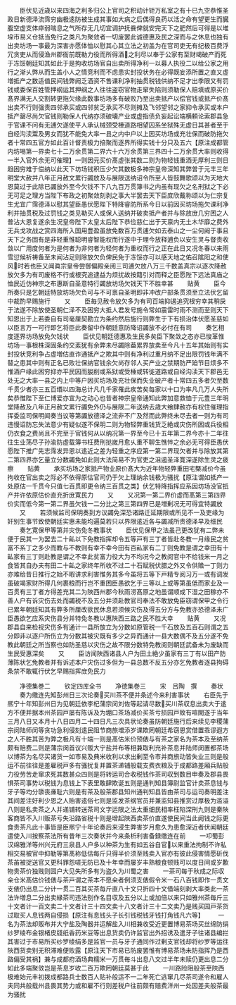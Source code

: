 <!-- { "loadSidebar": true } -->
　　臣伏见近歳以来四海之利多归公上官司之积动计钜万私室之有十已九空恭惟圣政日新德泽流霈穷幽极逺防被生成其事如大病之后偶得良药以活之命有望更生而臓腹空虚支体瘁弱喘息之气所存无几切宜调护抚飬俾就安完天下之肥然后可得是以堆垜市易义仓抵当免行之类凡为聚敛者一切废罢此诚德惠及民之深而与之休息也独有出卖坊场一事最为深害亦愿体恤以慰其心其立法之初盖为在官司吏无有纪极百费浮冗贪吏从而侵渔州郡衙前既勒力役而所得酒之利尽以奉于公家有至财竭破产而死于冻馁朝廷知其如此于是拘收坊场官自出卖所得净利一以募人执役二以给公家之用行之渐乆弊从而生盖小人之情竞利而不虑患实封投状务在必得既妄添所置之直又虚増抵产之数适值民间钱弊阙乏酒资不售课利净利抽贯税钱供纳不足才出季限又有罚钱或委保百姓管押纲运其押纲之人往往盗窃官物走窜失陷则须勒保人赔填或原买价髙界满无人交割转更拖欠缘此数事坊场多有破败乃至出卖抵产以偿官钱或抵产价髙出卖不行则强责四邻承买或四邻贫乏承买不尽则摊及飞邻望邻之家抑令承买或本户抵产罄尽尚欠官钱则勒保人代纳亦须破壊产业或虚指债负妄起讼端横頼论索郡县急于官课不问有无逋欠遂使平人承认械颈受棰道路相望囚系坐狱殊无虚日其甚者至于自经沟渎鬻及男女而犹不能免大率一县之内中户以上因买坊场或充壮保而破防拖欠者十常四五官方如此百计督责极力掊聚而逐界所得实钱十分只及五六【原注成都管内坊埸第一界卖七十二万余贯第二界六十六万余贯第三界四十二万余贯大率则收得一半入官外余无可催理】一则因元买价髙虚张其数二则为物轻钱重酒无厚利三则日趋困穷难于偿纳以此天下坊场钱积压少欠其数极多神宗皇帝深知其弊曽于元丰三年明堂大赦并八年正月赦文累行蠲放及与展限送纳诏令所至人皆鼓舞歌颂以为天地大恩莫过于此除已蠲放外至今欠钱不下八九百万贯簿书之内虽有现欠之名刑狱之下必无可足之理方当陛下布政之初聚敛刻剥之事大半罢去天下臣庻欣戴称颂以为仁宗复生尤宜广霈德泽以慰其望臣愚伏愿陛下特降睿防所系今日以前因买坊场拖欠课利净利并抽贯税及过罚钱之类见勒买人或保人送纳并破卖抵产者并与除放庻几穷困之人普沾大恩复遂余生况皇帝陛下太皇太后陛下恭俭慈仁出于天禀内无土木华靡之费外无兵戈攻战之赏四海所入国用豊盈虽放免数百万贯逋欠如去泰山之一尘何阙于事且天下之务固有是非轻重惟聪明睿智能权而行遂中于理今放释逋负以安生灵与督责收敛以广用度何者为是何者为非何者为轻何者为重权而行之正在此日又况冬春以来雨雪愆候祈祷备至未闻沾足则除放欠负俾民免于冻馁亦可以感天地之佑召隂阳之和使风时若也臣又闻眞宗皇帝尝御偏殿亲阅三司逋欠放八万三千数盖真宗以逐次降赦放欠多为有司废格不行或根究追逮益为烦扰故按籍引对而释之臣愿陛下远法真庙之恤民近仿神宗之布惠断自圣意特行蠲放坊场欠钱天下不胜幸甚
　　贴黄
　　臣今所奏只是乞朝廷特放坊场欠负可与不可禀自圣明即非冲改户部条贯须至立法伏乞留中裁酌早赐施行
　　又
　　臣毎见赦令放欠多为有司百端抑遏追究根穷幸其稍戾于法遂不除放使圣朝仁泽不及困穷大抵人君发号施令常如震雷时雨不测而至则天下知恩出于上若委自有司毫厘契勘立为条约然后施行则弊生于下有损治体伏愿圣慈如以臣言万一可行即乞将臣此奏留中作朝廷意防降诏蠲放不必付在有司
　　奏乞相度逐界坊场放免欠钱状
　　臣伏见朝廷德惠及生民多矣臣下聚敛之态亦已悛革惟坊场一事根株深固条约交紊犹有余弊未尽蠲除葢累界放卖至今凡十五年其始则有实封投状竞利争占虚増估直诈通抵产之欺其中则有净利过重月纳不足出限罚钱年满不替之患其中则有正名已败壮保纳官钱余欠尚存邻人买产业之禁期防严廹节目烦多不惟酒户缘此困穷抑亦平民因而朘削或系狱或受棰或转徙道路或自经沟渎天下郡邑无处无之大率一县之内上中等户因买坊场及充壮保而失业破产者十常四五多者欠至数千贯少者亦三五百缗以四海总计凡几千家罹此疾苦矣每家以十口为率凡几万人失所矣恭惟陛下至仁博爱亦宜为之动心也昔者神宗皇帝通知此弊加意救恤于元豊三年明堂降赦及八年正月赦文累行蠲免外仍与展限二年送纳去歳大飨肆赦亦有权住催理指挥委监司保明闻奏当议等第蠲放德泽之流非不广及然而此弊终未尽去者一则为有司违慢诏防忘失法意少有疑似遂不保明二则为物轻弊重钱货乏絶或灾伤所困或兵役相仍衣食之费尚且不完至于官钱何从以纳况第一界至今已十五年第二界今亦十二年往往生业荡尽子孙渝防虚载簿书枉费刑挞嵗月愈乆重不聊生憔悴之余必无可得臣愚伏愿陛下推广先志霈发异恩以逺近之差为轻重之序应第一第二界现欠者并与除放其第二第四界亦乞量立分数蠲免如此则大法简易不为官吏之沮遏圣泽寛深遂除生灵之疲瘵
　　贴黄
　　承买坊场之家抵产物业原价髙大为近年物轻弊重田宅槩减价今虽拘收在官出卖之际必不依得原估官司仍于欠上理纳余钱极为骚扰【原注谓如抵产一处原估一千贯今只值七百贯即更令纳三百贯之类】伏乞特降指挥应系因坊场没官扺产并许依原估价直充折庻寛民力
　　又
　　又况第一第二界价虚而髙第三第四界价实而低今第一第二界虽欠钱一二分比之第三第四界已是増剰况无可得宜特蠲放
　　又
　　若须候监司保明奏到方议蠲免深恐诸路迁延期限或所见不一及吏缘为奸别生事节致使朝廷实惠未能均遍莫若只以界限逺近各与蠲减所贵德泽早及细民
　　奏乞寛保甲等第并灾伤免冬教事状
　　臣伏见保甲之法虽己更改犹有二弊未便于民其一为罢去二十畆以下免教指挥却令五等戸有三丁者皆赴冬教一月缘民之贫富不系丁之多少而教与不教则有幸不幸今田有百畆家有二丁则免教是谓之幸田有十畆家有三丁则赴教是谓之不幸此贫富力役大为不均况今之教阅官中不给钱米一月之食皆其自办夫有田二十畆之家终年所收不过二十石赋税伏腊之外又令供赡一丁则力亦难给昔日推行之始不暇讲求利害惟务其多今虽将五等下戸精专阅习万一或有调发虽破竭家财所得几何裹粮而行岂不重困臣愚欲乞于三等以上或等第虽低而家业及一百贯有三丁者方得差充其二为陜西州郡今秋雨涝髙原之地虽谓顺成下湿之田稼亦不善人户有诉灾伤去处而蠲税不及五分并须赴教官司奉法不敢放免臣窃谓保甲之令行已累年朝廷知其有弊多所厘改欲民休息若须候灾伤及得五分方与免教亦恐德泽未广臣愚欲乞应系灾伤县分并特免冬教以惠陜西三路之民不胜大幸
　　贴黄
　　又况郡县自来检视灾伤多有通计一县所放立为分数如原管税一千石放及五百石则谓之五分即非以逐户所伤立为分数其被灾既有多少之异而通计一县大数偶不及五分遂不免教此朝廷之所当察也如防圣慈以灾伤之故不限分数特免教阅则朝廷武备未为废缺而生民受惠深矣
　　又
　　臣访闻陜西诸县人户为田土絶少虽家有三丁有以田产防薄陈状乞免教者并有诉述本户灾伤过多但为一县总数不反五分亦乞免教者逐县拘碍条禁不敢辄行伏乞早赐指挥庻免民力

　　净德集巻二
　　钦定四库全书
　　净徳集巻三
　　宋　吕陶　撰
　　奏状
　　奏为缴连先知彭州日三次论奏买川茶不便并条述今来利害事状
　　右臣先于熈宁十年知彭州日为见朝廷依李杞蒲宗闵刘佐等起请尽数买川茶収息出卖大于逺方不便并据本州茶园戸屡有陈诉及为堋口茶场减价买茶亏损园戸致有喧閙遂于当年三月八日又本月十八日四月二十四日凡三次具状论奏虽防朝廷施行后来续见李稷蒲宗闵陆师闵等贪功急利侵刻逺民阻节商旅増添岁课欺罔朝廷希窃恩赏借置乖谬遐方之人不胜其苦为弊之极凡有十端一则是髙估米价预俵与有茶之家名为茶本及至纳茶颇有赔费二则是蒲宗闵首议兴贩大宁盐并布等相兼取利充补茶息并陆师闵置都茶场以博茶为名尽买诸货一如市易及典米收利以求出剰至令市并商旅动皆失业三则是般运不前往往是差雇税戸多有骚扰复并置茶递铺般载支费衣粮及于成都路差厢兵贴般力役劳苦走窜求死其数甚众四则是将转运司合收税钱作茶司収到数目申奏及郡县畏惧茶司事势以税钱为息钱上下表里敢肆欺诞五则是通判知县簿尉监官计卖茶息钱与牙子等均分隳丧亷耻六则是有茶及般茶郡县知州通判知县皆由茶司与运司奏明差注其间差注好利少恩之人贻害逺俗七则是监发茶纲官员并兼监知县推赏过厚极为滥溢八则是私卖茶之人并递铺转送茶司文字运限之法太重细民相率枉陷深刑九则是秦陜客商皆不入川贩茶亏失沿路省税十则是增起陜西卖茶价直遂使民间当此阙钱之际更食贵茶凡此十事皆是臣熈宁十年论奏后来浸生弊害岁月愈久为患愈深近者伏闻朝廷遣使入川按察茶法所有昔年三次奏状并今来条析利害备録缴连在前
　　一卭蜀彭汉绵雅洋等州兴元府三泉县人户多以种茶为生有如五谷自官以来重法拘制不许私相交易被官中抑勒等第髙称低估每斤只得半价须至贱卖入官亦有彼此侵害情愿斫伐茶苖被捉送官又更科罪怨嗟无防已及十年幸而屡岁丰熟粮食顿贱可以度日间或岁歉物贵茶价独贱则园户大见失所多有为盗久为川蜀之害
　　一茶司每于秋成之际収籴仓米髙估价钱俵与茶戸谓之茶本不愿籴者例须支俵假令米一石八百钱即作一贯文支俵仍出息二分计一贯二百其买茶毎斤直八十文只折四十文借端刻剥大率类此一茶法许増息二分出卖縁茶司违法别作名目収及五分以上或加倍以来只如雅州茶毎斤三十文者计一百文卖二十文者计三十四文卖十八文者计三十二文卖乃是贱买园戸茶货过取买人息钱两自侵损【原注有息钱头子长引钱税钱牙钱打角钱凡六等】
　　一名为茶法却贩布并大宁盐及陶器并运解盐入川相兼收受近更置博易茶场买丝绵防绢纱罗绫布金银楮皮牋纸香药米豆等出息货卖仍许监官出外招诱及遣牙子往诸县编拦其害过于市易所买纱罗绫绢多是监官一员与牙子通同作过剰支官钱却将纱罗等运往陜西货卖别无积滞难便败露【原注天下市易已防废罢惟有博易茶场未防指挥乃是西路偏受其祸】兼与成都府酒场典糯米一万贯毎斗出息八文过半年未赎仍更出息二分如此多端聚敛岂是茶息岁收二百万欺罔朝廷莫甚于此
　　一川路险阻般茶至陜西极难始元丰初拨成都路兵士数百人贴补般运不一二年死亡逃窜几尽茶司遂令和雇人夫同共般载州县畏其势力或和雇不行则差税户往前颇有赔费洋州一处因差夫般茶最为骚扰
